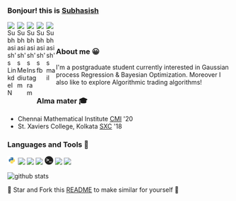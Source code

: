 ### Bonjour! this is [Subhasish](https://subhasishbasak.github.io/)

<a href="https://www.linkedin.com/in/subhasish-basak-566015168/">
  <img align="left" alt="Subhasish's LinkdeIN" width="22px" src="https://cdn.jsdelivr.net/npm/simple-icons@v3/icons/linkedin.svg" />
</a>
<a href="https://medium.com/@subhasish.basak.c_94990">
  <img align="left" alt="Subhasish's Medium" width="22px" src="https://cdn.jsdelivr.net/npm/simple-icons@v3/icons/medium.svg" />
</a>
<a href="https://www.instagram.com/govind__dixit">
  <img align="left" alt="Subhasish's Instagram" width="22px" src="https://cdn.jsdelivr.net/npm/simple-icons@v3/icons/instagram.svg" />
</a>
<a href="https://www.facebook.com/subhasishis.basakchoudhury">
  <img align="left" alt="Subhasish's fb" width="22px" src="https://cdn.jsdelivr.net/npm/simple-icons@v3/icons/facebook.svg" />
</a>
<a href="mailto:subhasish@cmi.ac.in">
  <img align="left" alt="Subhasish's mail" width="22px" src="https://cdn.jsdelivr.net/npm/simple-icons@3.4.1/icons/gmail.svg" />
</a>
<br></br>

### About me :grinning:
I'm a postgraduate student currently interested in Gaussian process Regression & Bayesian Optimization. Moreover I also like to explore Algorithmic trading algorithms!

### Alma mater :mortar_board:
- Chennai Mathematical Institute  [CMI](https://www.cmi.ac.in/) '20
- St. Xaviers College, Kolkata  [SXC](https://www.sxccal.edu/) '18

### Languages and Tools :rocket:

<code><img height="20" src="https://raw.githubusercontent.com/github/explore/80688e429a7d4ef2fca1e82350fe8e3517d3494d/topics/python/python.png"></code>
<code><img height="20" src="https://git-scm.com/images/logos/downloads/Git-Icon-1788C.png"></code>
<code><img height="20" src="https://www.r-project.org/logo/Rlogo.svg"></code>
<code><img height="20" src="https://upload.wikimedia.org/wikipedia/commons/1/18/GitLab_Logo.svg"></code>
<code><img height="20" src="https://raw.githubusercontent.com/github/explore/80688e429a7d4ef2fca1e82350fe8e3517d3494d/topics/terminal/terminal.png"></code>
<code><img height="20" src="https://cdn.freebiesupply.com/logos/large/2x/mysql-6-logo-png-transparent.png"></code>
<code><img height="20" src="https://upload.wikimedia.org/wikipedia/commons/d/d2/Minitab_Logo.svg"></code>


![github stats](https://github-readme-stats.vercel.app/api?username=Subhasishbasak&show_icons=true&hide_border=true)

:pushpin: Star and Fork this [README](https://github.com/Subhasish/Subhasish) to make similar for yourself :pencil: 

